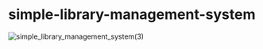 # simple-library-management-system
![simple_library_management_system(3)](https://github.com/user-attachments/assets/bf12e151-c1c5-4617-a88c-7e45aeffe5cc)
